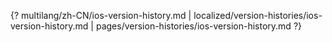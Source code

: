 {? multilang/zh-CN/ios-version-history.md | localized/version-histories/ios-version-history.md | pages/version-histories/ios-version-history.md ?}
